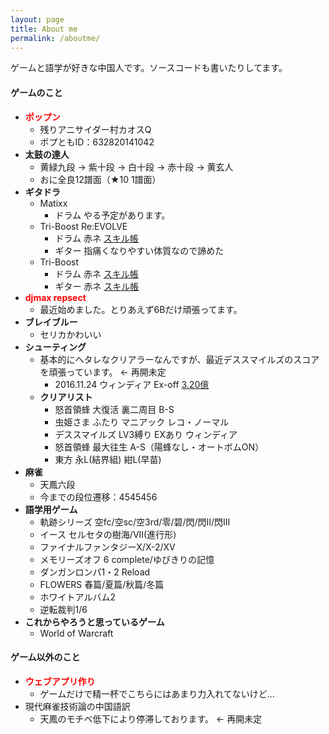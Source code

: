 ```yaml
---
layout: page
title: About me
permalink: /aboutme/
---
```


ゲームと語学が好きな中国人です。ソースコードも書いたりしてます。

#### **ゲームのこと**
* **<font color="red">ポップン</font>**
  * 残りアニサイダー村カオスQ
  * ポプともID：632820141042
* **太鼓の達人**
  * 黄緑九段 -> 紫十段 -> 白十段 -> 赤十段 -> 黄玄人
  * おに全良12譜面（★10 1譜面）
* **ギタドラ**
  * Matixx
    * ドラム やる予定があります。
  * Tri-Boost Re:EVOLVE
    * ドラム 赤ネ [スキル帳](https://gitadora-skill-viewer.herokuapp.com/tbre/1/d)
    * ギター 指痛くなりやすい体質なので諦めた
  * Tri-Boost
    * ドラム 赤ネ [スキル帳](https://gitadora-skill-viewer.herokuapp.com/tb/1/d) 
    * ギター 赤ネ [スキル帳](https://gitadora-skill-viewer.herokuapp.com/tb/1/g) 
* **<font color="red">djmax repsect</font>**
  * 最近始めました。とりあえず6Bだけ頑張ってます。
* **ブレイブルー**
  * セリカかわいい
* **シューティング**
  * 基本的にヘタレなクリアラーなんですが、最近デススマイルズのスコアを頑張っています。 <- 再開未定
    * 2016.11.24 ウィンディア Ex-off [3.20億](https://twitter.com/ssdh233/status/801364272563572737)
  * **クリアリスト**
    * 怒首領蜂 大復活 裏二周目 B-S
    * 虫姫さま ふたり マニアック レコ・ノーマル
    * デススマイルズ LV3縛り EXあり ウィンディア
    * 怒首領蜂 最大往生 A-S（陽蜂なし・オートボムON）
    * 東方 永L(結界組) 紺L(早苗)
* **麻雀**
  * 天鳳六段
  * 今までの段位遷移：4545456
* **語学用ゲーム**
  * 軌跡シリーズ 空fc/空sc/空3rd/零/碧/閃/閃II/閃III
  * イース セルセタの樹海/VII(進行形)
  * ファイナルファンタジーX/X-2/XV
  * メモリーズオフ 6 complete/ゆびきりの記憶
  * ダンガンロンパ1・2 Reload
  * FLOWERS 春篇/夏篇/秋篇/冬篇
  * ホワイトアルバム2
  * 逆転裁判1/6
* **これからやろうと思っているゲーム**
  * World of Warcraft

#### **ゲーム以外のこと**
* **<font color="red">ウェブアプリ作り</font>**
  * ゲームだけで精一杯でこちらにはあまり力入れてないけど...
* 現代麻雀技術論の中国語訳
  * 天鳳のモチベ低下により停滞しております。 <- 再開未定